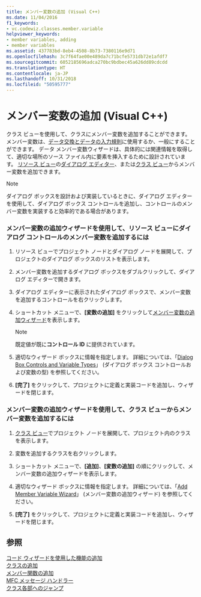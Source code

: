 ```yaml
---
title: メンバー変数の追加 (Visual C++)
ms.date: 11/04/2016
f1_keywords:
- vc.codewiz.classes.member.variable
helpviewer_keywords:
- member variables, adding
- member variables
ms.assetid: 437783bd-8eb4-4508-8b73-7380116e9d71
ms.openlocfilehash: 3c7f64fae00e489da7c71bcfe5731db72e1afdf7
ms.sourcegitcommit: 6052185696adca270bc9bdbec45a626dd89cdcdd
ms.translationtype: HT
ms.contentlocale: ja-JP
ms.lasthandoff: 10/31/2018
ms.locfileid: "50595777"
---
```

# <a name="adding-a-member-variable--visual-c"></a>メンバー変数の追加 (Visual C++)

クラス ビューを使用して、クラスにメンバー変数を追加することができます。 メンバー変数は、[データ交換とデータの入力規則](../mfc/dialog-data-exchange-and-validation.md)に使用するか、一般にすることができます。 データ メンバー変数ウィザードは、具体的には関連情報を取得して、適切な場所のソース ファイル内に要素を挿入するために設計されています。 [リソース ビュー](../windows/resource-view-window.md)の[ダイアログ エディター](../windows/dialog-editor.md)、または[クラス ビュー](/visualstudio/ide/viewing-the-structure-of-code)からメンバー変数を追加できます。

> [!NOTE]
>  ダイアログ ボックスを設計および実装しているときに、ダイアログ エディターを使用して、ダイアログ ボックス コントロールを追加し、コントロールのメンバー変数を実装すると効率的である場合があります。

### <a name="to-add-a-member-variable-for-a-dialog-control-in-resource-view-using-the-add-member-variable-wizard"></a>メンバー変数の追加ウィザードを使用して、リソース ビューにダイアログ コントロールのメンバー変数を追加するには

1. リソース ビューでプロジェクト ノードとダイアログ ノードを展開して、プロジェクトのダイアログ ボックスのリストを表示します。

1. メンバー変数を追加するダイアログ ボックスをダブルクリックして、ダイアログ エディターで開きます。

1. ダイアログ エディターに表示されたダイアログ ボックスで、メンバー変数を追加するコントロールを右クリックします。

1. ショートカット メニューで、**[変数の追加]** をクリックして[メンバー変数の追加ウィザード](../ide/add-member-variable-wizard.md)を表示します。

   > [!NOTE]
   > 既定値が既に**コントロール ID** に提供されています。

1. 適切なウィザード ボックスに情報を指定します。 詳細については、「[Dialog Box Controls and Variable Types](../ide/dialog-box-controls-and-variable-types.md)」 (ダイアログ ボックス コントロールおよび変数の型) を参照してください。

1. **[完了]** をクリックして、プロジェクトに定義と実装コードを追加し、ウィザードを閉じます。

### <a name="to-add-a-member-variable-from-class-view-using-the-add-member-variable-wizard"></a>メンバー変数の追加ウィザードを使用して、クラス ビューからメンバー変数を追加するには

1. [クラス ビュー](/visualstudio/ide/viewing-the-structure-of-code)でプロジェクト ノードを展開して、プロジェクト内のクラスを表示します。

1. 変数を追加するクラスを右クリックします。

1. ショートカット メニューで、**[追加]**、**[変数の追加]** の順にクリックして、メンバー変数の追加ウィザードを表示します。

1. 適切なウィザード ボックスに情報を指定します。 詳細については、「[Add Member Variable Wizard](../ide/add-member-variable-wizard.md)」 (メンバー変数の追加ウィザード) を参照してください。

1. **[完了]** をクリックして、プロジェクトに定義と実装コードを追加し、ウィザードを閉じます。

## <a name="see-also"></a>参照

[コード ウィザードを使用した機能の追加](../ide/adding-functionality-with-code-wizards-cpp.md)<br>
[クラスの追加](../ide/adding-a-class-visual-cpp.md)<br>
[メンバー関数の追加](../ide/adding-a-member-function-visual-cpp.md)<br>
[MFC メッセージ ハンドラー](../mfc/reference/adding-an-mfc-message-handler.md)<br>
[クラス各部へのジャンプ](../ide/navigating-the-class-structure-visual-cpp.md)